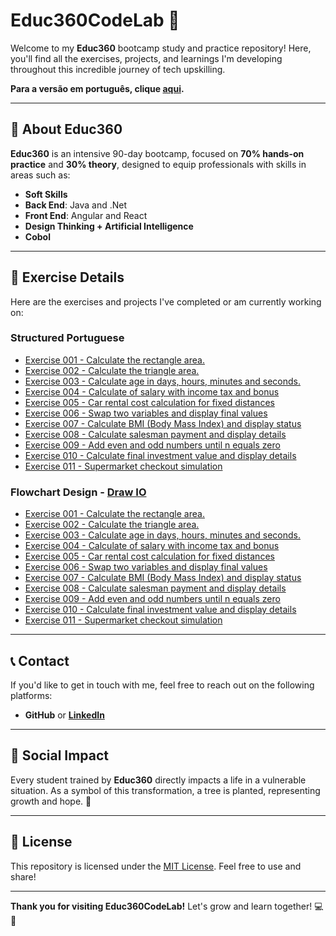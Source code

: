 # Educ360CodeLab 🚀

Welcome to my **Educ360** bootcamp study and practice repository! Here, you'll find all the exercises, projects, and learnings I'm developing throughout this incredible journey of tech upskilling.

**Para a versão em português, clique [aqui](https://github.com/fmarqueseti/Educ360CodeLab/blob/main/README_BR.md).**

---

## 📝 **About Educ360**
**Educ360** is an intensive 90-day bootcamp, focused on **70% hands-on practice** and **30% theory**, designed to equip professionals with skills in areas such as:
- **Soft Skills**
- **Back End**: Java and .Net
- **Front End**: Angular and React
- **Design Thinking + Artificial Intelligence**
- **Cobol**

---

## 📂 **Exercise Details**
Here are the exercises and projects I've completed or am currently working on:

### Structured Portuguese
- [Exercise 001 - Calculate the rectangle area.](https://github.com/fmarqueseti/Educ360CodeLab/blob/main/por/exerc001.por)
- [Exercise 002 - Calculate the triangle area.](https://github.com/fmarqueseti/Educ360CodeLab/blob/main/por/exerc002.por)
- [Exercise 003 - Calculate age in days, hours, minutes and seconds.](https://github.com/fmarqueseti/Educ360CodeLab/blob/main/por/exerc003.por)
- [Exercise 004 - Calculate of salary with income tax and bonus](https://github.com/fmarqueseti/Educ360CodeLab/blob/main/por/exerc004.por)
- [Exercise 005 - Car rental cost calculation for fixed distances](https://github.com/fmarqueseti/Educ360CodeLab/blob/main/por/exerc005.por)
- [Exercise 006 - Swap two variables and display final values](https://github.com/fmarqueseti/Educ360CodeLab/blob/main/por/exerc006.por)
- [Exercise 007 - Calculate BMI (Body Mass Index) and display status](https://github.com/fmarqueseti/Educ360CodeLab/blob/main/por/exerc007.por)
- [Exercise 008 - Calculate salesman payment and display details](https://github.com/fmarqueseti/Educ360CodeLab/blob/main/por/exerc008.por)
- [Exercise 009 - Add even and odd numbers until n equals zero](https://github.com/fmarqueseti/Educ360CodeLab/blob/main/por/exerc009.por)
- [Exercise 010 - Calculate final investment value and display details](https://github.com/fmarqueseti/Educ360CodeLab/blob/main/por/exerc010.por)
- [Exercise 011 - Supermarket checkout simulation](https://github.com/fmarqueseti/Educ360CodeLab/blob/main/por/exerc011.por)

### Flowchart Design - [Draw IO](https://app.diagrams.net/)
- [Exercise 001 - Calculate the rectangle area.](https://github.com/fmarqueseti/Educ360CodeLab/blob/main/dia/exerc001.drawio)
- [Exercise 002 - Calculate the triangle area.](https://github.com/fmarqueseti/Educ360CodeLab/blob/main/dia/exerc002.drawio)
- [Exercise 003 - Calculate age in days, hours, minutes and seconds.](https://github.com/fmarqueseti/Educ360CodeLab/blob/main/dia/exerc003.drawio)
- [Exercise 004 - Calculate of salary with income tax and bonus](https://github.com/fmarqueseti/Educ360CodeLab/blob/main/dia/exerc004.drawio)
- [Exercise 005 - Car rental cost calculation for fixed distances](https://github.com/fmarqueseti/Educ360CodeLab/blob/main/dia/exerc005.drawio)
- [Exercise 006 - Swap two variables and display final values](https://github.com/fmarqueseti/Educ360CodeLab/blob/main/por/exerc006.drawio)
- [Exercise 007 - Calculate BMI (Body Mass Index) and display status](https://github.com/fmarqueseti/Educ360CodeLab/blob/main/por/exerc007.drawio)
- [Exercise 008 - Calculate salesman payment and display details](https://github.com/fmarqueseti/Educ360CodeLab/blob/main/por/exerc008.drawio)
- [Exercise 009 - Add even and odd numbers until n equals zero](https://github.com/fmarqueseti/Educ360CodeLab/blob/main/por/exerc009.drawio)
- [Exercise 010 - Calculate final investment value and display details](https://github.com/fmarqueseti/Educ360CodeLab/blob/main/por/exerc010.drawio)
- [Exercise 011 - Supermarket checkout simulation](https://github.com/fmarqueseti/Educ360CodeLab/blob/main/por/exerc011.drawio)

---

## 📞 **Contact**
If you'd like to get in touch with me, feel free to reach out on the following platforms:

- **GitHub** or [**LinkedIn**](https://www.linkedin.com/in/fmrqs/)

---

## 🌱 **Social Impact**
Every student trained by **Educ360** directly impacts a life in a vulnerable situation. As a symbol of this transformation, a tree is planted, representing growth and hope. 🌳

---

## 📜 **License**
This repository is licensed under the [MIT License](/LICENSE). Feel free to use and share!

---

**Thank you for visiting Educ360CodeLab!** Let's grow and learn together! 💻🚀
